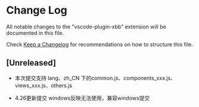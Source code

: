 <!--
 * @Author: jing.chen
 * @Date: 2020-04-16 11:24:27
 * @LastEditors: jing.chen
 * @LastEditTime: 2020-04-26 18:57:42
 * @Description: 
 -->
# Change Log

All notable changes to the "vscode-plugin-xbb" extension will be documented in this file.

Check [Keep a Changelog](http://keepachangelog.com/) for recommendations on how to structure this file.

## [Unreleased]

- 本次提交支持 lang、zh_CN 下的common.js、components_xxx.js、views_xxx.js、others.js

- 4.26更新提交 windows反映无法使用，兼容windows提交